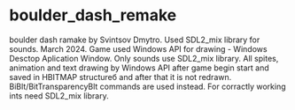 # boulder_dash_remake
boulder dash ramake by Svintsov Dmytro. Used SDL2_mix library for sounds. March 2024.
Game used Windows API for drawing - Windows Desctop Aplication Window. Only sounds use SDL2_mix library.
All spites, animation and text drawing by Windows API after game begin start and saved in HBITMAP structureб and after that it is not redrawn. BiBlt/BitTransparencyBlt commands are used instead.
For corractly working ints need SDL2_mix library.
